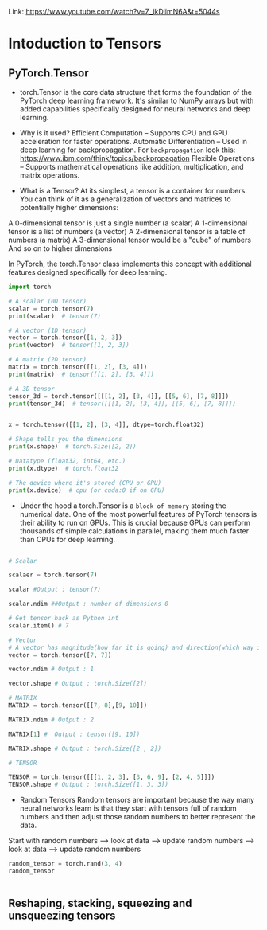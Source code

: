 Link: https://www.youtube.com/watch?v=Z_ikDlimN6A&t=5044s
# Intoduction to Tensors

## PyTorch.Tensor

- torch.Tensor is the core data structure that forms the foundation of the PyTorch deep learning framework. It's similar to NumPy arrays but with added capabilities specifically designed for neural networks and deep learning.

- Why is it used?
Efficient Computation – Supports CPU and GPU acceleration for faster operations.
Automatic Differentiation – Used in deep learning for backpropagation. For `backpropagation` look this: https://www.ibm.com/think/topics/backpropagation
Flexible Operations – Supports mathematical operations like addition, multiplication, and matrix operations.


- What is a Tensor?
At its simplest, a tensor is a container for numbers. You can think of it as a generalization of vectors and matrices to potentially higher dimensions:

A 0-dimensional tensor is just a single number (a scalar)
A 1-dimensional tensor is a list of numbers (a vector)
A 2-dimensional tensor is a table of numbers (a matrix)
A 3-dimensional tensor would be a "cube" of numbers
And so on to higher dimensions

In PyTorch, the torch.Tensor class implements this concept with additional features designed specifically for deep learning.


```python
import torch

# A scalar (0D tensor)
scalar = torch.tensor(7)
print(scalar)  # tensor(7)

# A vector (1D tensor)
vector = torch.tensor([1, 2, 3])
print(vector)  # tensor([1, 2, 3])

# A matrix (2D tensor)
matrix = torch.tensor([[1, 2], [3, 4]])
print(matrix)  # tensor([[1, 2], [3, 4]])

# A 3D tensor
tensor_3d = torch.tensor([[[1, 2], [3, 4]], [[5, 6], [7, 8]]])
print(tensor_3d)  # tensor([[[1, 2], [3, 4]], [[5, 6], [7, 8]]])
```


```python

x = torch.tensor([[1, 2], [3, 4]], dtype=torch.float32)

# Shape tells you the dimensions
print(x.shape)  # torch.Size([2, 2])

# Datatype (float32, int64, etc.)
print(x.dtype)  # torch.float32

# The device where it's stored (CPU or GPU)
print(x.device)  # cpu (or cuda:0 if on GPU)
```

- Under the hood a torch.Tensor is a `block of memory` storing the numerical data.
One of the most powerful features of PyTorch tensors is their ability to run on GPUs.
This is crucial because GPUs can perform thousands of simple calculations in parallel, making them much faster than CPUs for deep learning.


```python

# Scalar

scalaer = torch.tensor(7)

scalar #Output : tensor(7)

scalar.ndim ##Output : number of dimensions 0

# Get tensor back as Python int
scalar.item() # 7

# Vector
# A vector has magnitude(how far it is going) and direction(which way is it going)
vector = torch.tensor([7, 7])

vector.ndim # Output : 1

vector.shape # Output : torch.Size([2])

# MATRIX
MATRIX = torch.tensor([[7, 8],[9, 10]])

MATRIX.ndim # Output : 2

MATRIX[1] #  Output : tensor([9, 10])

MATRIX.shape # Output : torch.Size([2 , 2])

# TENSOR

TENSOR = torch.tensor([[[1, 2, 3], [3, 6, 9], [2, 4, 5]]])
TENSOR.shape # Output : torch.Size([1, 3, 3])
```

- Random Tensors
Random tensors are important because the way many neural networks learn is that they start with tensors full of
random numbers and then adjust those random numbers to better represent the data.

Start with random numbers --> look at data --> update random numbers --> look at data --> update random numbers

```python
random_tensor = torch.rand(3, 4)
random_tensor
 
```

## Reshaping, stacking, squeezing and unsqueezing tensors





